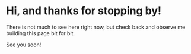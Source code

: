 # Hi, and thanks for stopping by!
There is not much to see here right now, but check back and observe me building this page bit for bit.

See you soon!
